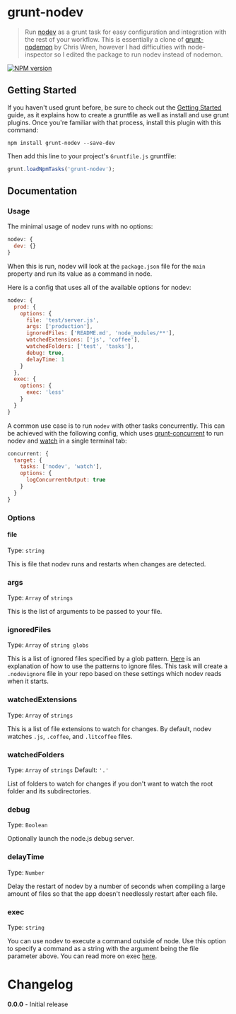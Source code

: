 # grunt-nodev
> Run [nodev](https://github.com/ericvicenti/nodev) as a grunt task for easy configuration and integration with the rest of your workflow. This is essentially a clone of [grunt-nodemon](https://github.com/ChrisWren/grunt-nodemon) by Chris Wren, however I had difficulties with node-inspector so I edited the package to run nodev instead of nodemon.

[![NPM version](https://badge.fury.io/js/grunt-nodev.png)](http://badge.fury.io/js/grunt-nodev)
## Getting Started
If you haven't used grunt before, be sure to check out the [Getting Started](http://gruntjs.com/getting-started) guide, as it explains how to create a gruntfile as well as install and use grunt plugins. Once you're familiar with that process, install this plugin with this command:
```shell
npm install grunt-nodev --save-dev
```

Then add this line to your project's `Gruntfile.js` gruntfile:

```javascript
grunt.loadNpmTasks('grunt-nodev');
```

## Documentation

### Usage
The minimal usage of nodev runs with no options:
```js
nodev: {
  dev: {}
}
```
When this is run, nodev will look at the `package.json` file for the `main` property and run its value as a command in node.

Here is a config that uses all of the available options for nodev:

```js
nodev: {
  prod: {
    options: {
      file: 'test/server.js',
      args: ['production'],
      ignoredFiles: ['README.md', 'node_modules/**'],
      watchedExtensions: ['js', 'coffee'],
      watchedFolders: ['test', 'tasks'],
      debug: true,
      delayTime: 1
    }
  },
  exec: {
    options: {
      exec: 'less'
    }
  }
}
```

A common use case is to run `nodev` with other tasks concurrently. This can be achieved with the following config, which uses [grunt-concurrent](https://github.com/sindresorhus/grunt-concurrent) to run nodev and [watch](https://github.com/gruntjs/grunt-contrib-watch) in a single terminal tab:
```js
concurrent: {
  target: {
    tasks: ['nodev', 'watch'],
    options: {
      logConcurrentOutput: true
    }
  }
}
```
### Options

#### file
Type: `string`

This is file that nodev runs and restarts when changes are detected.

### args
Type: `Array` of `strings`

This is the list of arguments to be passed to your file.

### ignoredFiles
Type: `Array` of `string globs`

This is a list of ignored files specified by a glob pattern. [Here](https://github.com/remy/nodev#ignoring-files) is an explanation of how to use the patterns to ignore files. This task will create a `.nodevignore` file in your repo based on these settings which nodev reads when it starts.

### watchedExtensions
Type: `Array` of `strings`

This is a list of file extensions to watch for changes. By default, nodev watches `.js`, `.coffee`, and `.litcoffee` files.

### watchedFolders
Type: `Array` of `strings` Default: `'.'`

List of folders to watch for changes if you don't want to watch the root folder and its subdirectories.

### debug
Type: `Boolean`

Optionally launch the node.js debug server.

### delayTime
Type: `Number`

Delay the restart of nodev by a number of seconds when compiling a large amount of files so that the app doesn't needlessly restart after each file.

### exec
Type: `string`

You can use nodev to execute a command outside of node. Use this option to specify a command as a string with the argument being the file parameter above. You can read more on exec [here](https://github.com/remy/nodemon#running-non-node-scripts).

# Changelog

**0.0.0** - Initial release

